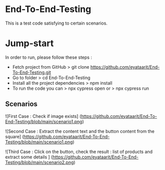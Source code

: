 # End-To-End-Testing
This is a test code satisfying to certain scenarios. 

# Jump-start
In order to run, please follow these steps :
- Fetch project from GitHub > git clone https://github.com/eyataarit/End-To-End-Testing.git
- Go to folder > cd End-To-End-Testing
- Install all the project dependencies > npm install 
- To run the code you can > npx cypress open or > npx cypress run 

## Scenarios 
![First Case : Check if image exists]
(https://github.com/eyataarit/End-To-End-Testing/blob/main/scenario1.png)

![Second Case : Extract the content text and the button content from the square]
(https://github.com/eyataarit/End-To-End-Testing/blob/main/scenario1.png)

![Third Case : Click on the button, check the result : list of products and extract some details ]
(https://github.com/eyataarit/End-To-End-Testing/blob/main/scenario2.png)


